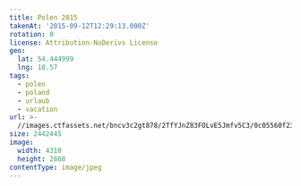 ```yaml
---
title: Polen 2015
takenAt: '2015-09-12T12:29:13.000Z'
rotation: 0
license: Attribution-NoDerivs License
geo:
  lat: 54.444999
  lng: 18.57
tags:
  - polen
  - poland
  - urlaub
  - vacation
url: >-
  //images.ctfassets.net/bncv3c2gt878/2TfYJnZ83FOLvE5Jmfv5C3/0c05560f235a08312905ad047666e7ce/polen-2015_25957672855_o
size: 2442445
image:
  width: 4310
  height: 2868
contentType: image/jpeg
---
```


